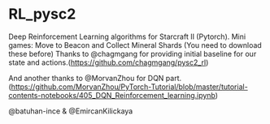 # RL_pysc2
Deep Reinforcement Learning algorithms for Starcraft II (Pytorch).
Mini games: Move to Beacon and Collect Mineral Shards (You need to download these before)
Thanks to @chagmgang for providing initial baseline for our state and actions.(https://github.com/chagmgang/pysc2_rl)

And another thanks to @MorvanZhou for DQN part. (https://github.com/MorvanZhou/PyTorch-Tutorial/blob/master/tutorial-contents-notebooks/405_DQN_Reinforcement_learning.ipynb)

@batuhan-ince & @EmircanKilickaya

